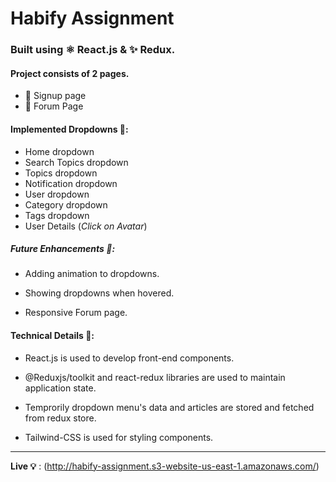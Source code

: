 # Habify Assignment

### Built using ⚛ React.js & ✨ Redux.

#### Project consists of 2 pages.

- 📄 Signup page
- 📃 Forum Page

#### Implemented Dropdowns 🔻:
- Home dropdown
- Search Topics dropdown
- Topics dropdown
- Notification dropdown
- User dropdown
- Category dropdown
- Tags dropdown
- User Details (_Click on Avatar_)

##### Future Enhancements 🔮:
- Adding animation to dropdowns.

- Showing dropdowns when hovered.

- Responsive Forum page.


#### Technical Details 🔧:
- React.js is used to develop front-end components.

- @Reduxjs/toolkit and react-redux libraries are used to maintain application state.

- Temprorily dropdown menu's data and articles are stored and fetched from redux store.

- Tailwind-CSS is used for styling components.

---

__Live 💡__ : (http://habify-assignment.s3-website-us-east-1.amazonaws.com/)